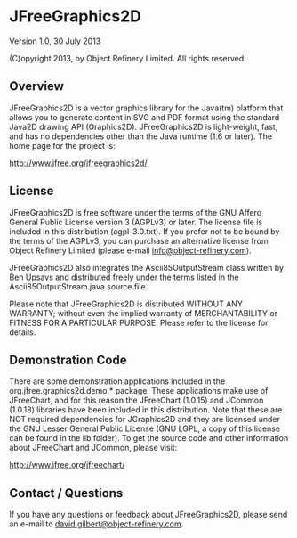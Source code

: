 JFreeGraphics2D
===============

Version 1.0, 30 July 2013

(C)opyright 2013, by Object Refinery Limited.  All rights reserved.


Overview
--------
JFreeGraphics2D is a vector graphics library for the Java(tm) platform that allows you to generate content in SVG and PDF format using the standard Java2D drawing API (Graphics2D).  JFreeGraphics2D is light-weight, fast, and has no dependencies other than the Java runtime (1.6 or later).  The home page for the project is:

http://www.jfree.org/jfreegraphics2d/


License
-------
JFreeGraphics2D is free software under the terms of the GNU Affero General Public License version 3 (AGPLv3) or later.  The license file is included in this distribution (agpl-3.0.txt).  If you prefer not to be bound by the terms of the AGPLv3, you can purchase an alternative license from Object Refinery Limited (please e-mail info@object-refinery.com).

JFreeGraphics2D also integrates the Ascii85OutputStream class written by Ben Upsavs and distributed freely under the terms listed in the Ascii85OutputStream.java source file.

Please note that JFreeGraphics2D is distributed WITHOUT ANY WARRANTY; without even the implied warranty of MERCHANTABILITY or FITNESS FOR A PARTICULAR PURPOSE.  Please refer to the license for details.

 

Demonstration Code
------------------
There are some demonstration applications included in the org.jfree.graphics2d.demo.* package.  These applications make use of JFreeChart, and for this reason the JFreeChart (1.0.15) and JCommon (1.0.18) libraries have been included in this distribution.  Note that these are NOT required dependencies for JGraphics2D and they are licensed under the GNU Lesser General Public License (GNU LGPL, a copy of this license can be found in the lib folder).  To get the source code and other information about JFreeChart and JCommon, please visit:

http://www.jfree.org/jfreechart/ 


Contact / Questions
-------------------
If you have any questions or feedback about JFreeGraphics2D, please send an e-mail to david.gilbert@object-refinery.com.
